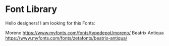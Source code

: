 # Font Library
Hello designers!
I am looking for this Fonts:

Moreno					https://www.myfonts.com/fonts/typedepot/moreno/
Beatrix Antiqua			https://www.myfonts.com/fonts/zetafonts/beatrix-antiqua/
